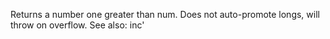 Returns a number one greater than num. Does not auto-promote
  longs, will throw on overflow. See also: inc'